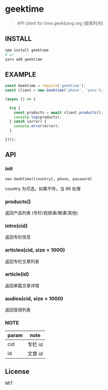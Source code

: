 # geektime

> API client for time.geekbang.org (极客时间)

## INSTALL
```bash
npm install geektime
# or
yarn add geektime
```

## EXAMPLE
```js
const Geektime = require('geektime');
const client = new Geektime('phone', 'pass');

(async () => {

  try {
    const products = await client.products();
    console.log(products);
  } catch (error) {
    console.error(error);
  }

})();
```

## API

### init

`new Geektime([country], phone, password)`

country 为可选，如果不传，当 86 处理

### products()

返回产品列表 (专栏/视频课/微课/其他)

### intro(cid)

返回专栏信息

### articles(cid, size = 1000)

返回专栏文章列表

### article(id)

返回单篇文章详情

### audios(cid, size = 1000)

返回音频列表

### NOTE

| param | note |
| --- | --- |
| cid | 专栏 id |
| id | 文章 id |

## License

MIT
